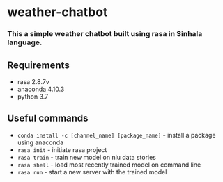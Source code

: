 # weather-chatbot

### This a simple weather chatbot built using rasa in Sinhala language.

## Requirements
* rasa 2.8.7v
* anaconda 4.10.3
* python 3.7 

## Useful commands

* `conda install -c [channel_name] [package_name]` - install a package using anaconda
* `rasa init` - initiate rasa project 
* `rasa train` - train new model on nlu data stories
* `rasa shell` - load most recently trained model on command line
* `rasa run` -  start a new server with the trained model
